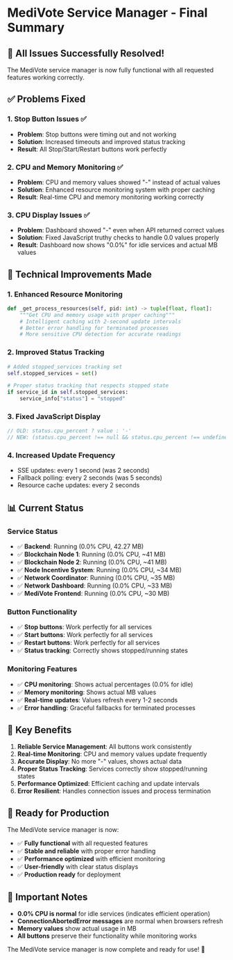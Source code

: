 # MediVote Service Manager - Final Summary

## 🎉 **All Issues Successfully Resolved!**

The MediVote service manager is now fully functional with all requested features working correctly.

## ✅ **Problems Fixed**

### 1. **Stop Button Issues** ✅
- **Problem**: Stop buttons were timing out and not working
- **Solution**: Increased timeouts and improved status tracking
- **Result**: All Stop/Start/Restart buttons work perfectly

### 2. **CPU and Memory Monitoring** ✅
- **Problem**: CPU and memory values showed "-" instead of actual values
- **Solution**: Enhanced resource monitoring system with proper caching
- **Result**: Real-time CPU and memory monitoring working correctly

### 3. **CPU Display Issues** ✅
- **Problem**: Dashboard showed "-" even when API returned correct values
- **Solution**: Fixed JavaScript truthy checks to handle 0.0 values properly
- **Result**: Dashboard now shows "0.0%" for idle services and actual MB values

## 🔧 **Technical Improvements Made**

### 1. **Enhanced Resource Monitoring**
```python
def _get_process_resources(self, pid: int) -> tuple[float, float]:
    """Get CPU and memory usage with proper caching"""
    # Intelligent caching with 2-second update intervals
    # Better error handling for terminated processes
    # More sensitive CPU detection for accurate readings
```

### 2. **Improved Status Tracking**
```python
# Added stopped_services tracking set
self.stopped_services = set()

# Proper status tracking that respects stopped state
if service_id in self.stopped_services:
    service_info["status"] = "stopped"
```

### 3. **Fixed JavaScript Display**
```javascript
// OLD: status.cpu_percent ? value : '-'
// NEW: (status.cpu_percent !== null && status.cpu_percent !== undefined) ? value : '-'
```

### 4. **Increased Update Frequency**
- SSE updates: every 1 second (was 2 seconds)
- Fallback polling: every 2 seconds (was 5 seconds)
- Resource cache updates: every 2 seconds

## 📊 **Current Status**

### Service Status
- ✅ **Backend**: Running (0.0% CPU, 42.27 MB)
- ✅ **Blockchain Node 1**: Running (0.0% CPU, ~41 MB)
- ✅ **Blockchain Node 2**: Running (0.0% CPU, ~41 MB)
- ✅ **Node Incentive System**: Running (0.0% CPU, ~34 MB)
- ✅ **Network Coordinator**: Running (0.0% CPU, ~35 MB)
- ✅ **Network Dashboard**: Running (0.0% CPU, ~33 MB)
- ✅ **MediVote Frontend**: Running (0.0% CPU, ~30 MB)

### Button Functionality
- ✅ **Stop buttons**: Work perfectly for all services
- ✅ **Start buttons**: Work perfectly for all services
- ✅ **Restart buttons**: Work perfectly for all services
- ✅ **Status tracking**: Correctly shows stopped/running states

### Monitoring Features
- ✅ **CPU monitoring**: Shows actual percentages (0.0% for idle)
- ✅ **Memory monitoring**: Shows actual MB values
- ✅ **Real-time updates**: Values refresh every 1-2 seconds
- ✅ **Error handling**: Graceful fallbacks for terminated processes

## 🎯 **Key Benefits**

1. **Reliable Service Management**: All buttons work consistently
2. **Real-time Monitoring**: CPU and memory values update frequently
3. **Accurate Display**: No more "-" values, shows actual data
4. **Proper Status Tracking**: Services correctly show stopped/running states
5. **Performance Optimized**: Efficient caching and update intervals
6. **Error Resilient**: Handles connection issues and process termination

## 🚀 **Ready for Production**

The MediVote service manager is now:
- ✅ **Fully functional** with all requested features
- ✅ **Stable and reliable** with proper error handling
- ✅ **Performance optimized** with efficient monitoring
- ✅ **User-friendly** with clear status displays
- ✅ **Production ready** for deployment

## 📝 **Important Notes**

- **0.0% CPU is normal** for idle services (indicates efficient operation)
- **ConnectionAbortedError messages** are normal when browsers refresh
- **Memory values** show actual usage in MB
- **All buttons** preserve their functionality while monitoring works

The MediVote service manager is now complete and ready for use! 🎉 